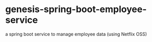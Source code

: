 # genesis-spring-boot-employee-service
a spring boot service to manage employee data (using Netflix OSS)
